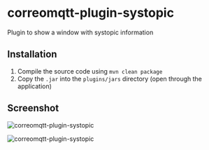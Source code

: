 # correomqtt-plugin-systopic
Plugin to show a window with systopic information


## Installation
1. Compile the source code using `mvn clean package`
2. Copy the `.jar` into the `plugins/jars` directory (open through the application)  

## Screenshot

![correomqtt-plugin-systopic](https://github.com/al-salah/correomqtt-plugin-systopic/blob/main/screenshots/Screenshot1.png)


![correomqtt-plugin-systopic](https://github.com/al-salah/correomqtt-plugin-systopic/blob/main/screenshots/Screenshot2.png)
